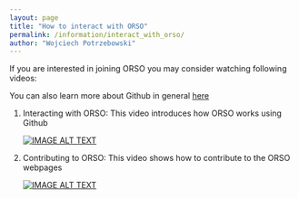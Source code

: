 ```yaml
---
layout: page
title: "How to interact with ORSO"
permalink: /information/interact_with_orso/
author: "Wojciech Potrzebowski"
---
```

If you are interested in joining ORSO you may consider watching following videos:

You can also learn more about Github in general [here](https://lab.github.com/)

1. Interacting with ORSO: This video introduces how ORSO works using Github

    [![IMAGE ALT TEXT](http://img.youtube.com/vi/a6CsZHRRptg/0.jpg)](https://youtu.be/GV0NTj0Nqus)

2. Contributing to ORSO: This video shows how to contribute to the ORSO webpages

    [![IMAGE ALT TEXT](http://img.youtube.com/vi/rahs0AFs83o/0.jpg)](https://youtu.be/lc3ri5FDNzg)

